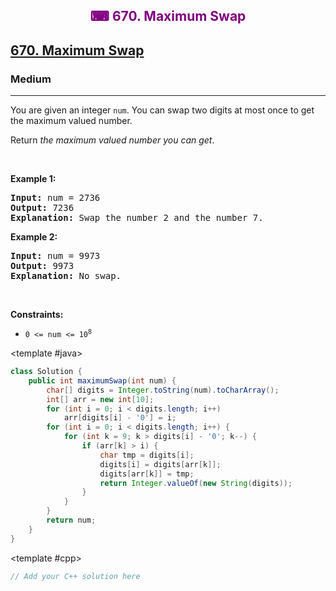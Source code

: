 <div align = "center">
<h style = "margin-bottom: 0px; margin-top: 0px; color : purple;" align = "center" class = "header">

## ⌨ 670. Maximum Swap

</h>
</div>

<h2><a href="https://leetcode.com/problems/maximum-swap" target = "_blank">670. Maximum Swap</a></h2><h3>Medium</h3><hr><p>You are given an integer <code>num</code>. You can swap two digits at most once to get the maximum valued number.</p>

<p>Return <em>the maximum valued number you can get</em>.</p>

<p>&nbsp;</p>
<p><strong class="example">Example 1:</strong></p>

<pre>
<strong>Input:</strong> num = 2736
<strong>Output:</strong> 7236
<strong>Explanation:</strong> Swap the number 2 and the number 7.
</pre>

<p><strong class="example">Example 2:</strong></p>

<pre>
<strong>Input:</strong> num = 9973
<strong>Output:</strong> 9973
<strong>Explanation:</strong> No swap.
</pre>

<p>&nbsp;</p>
<p><strong>Constraints:</strong></p>

<ul>
	<li><code>0 &lt;= num &lt;= 10<sup>8</sup></code></li>
</ul>

<CodeTabs :languages="[ { name: 'C++', slot: 'cpp' }, { name: 'Java', slot: 'java' } ]"> <template #java>

```java
class Solution {
    public int maximumSwap(int num) {
        char[] digits = Integer.toString(num).toCharArray();
        int[] arr = new int[10];
        for (int i = 0; i < digits.length; i++)
            arr[digits[i] - '0'] = i;
        for (int i = 0; i < digits.length; i++) {
            for (int k = 9; k > digits[i] - '0'; k--) {
                if (arr[k] > i) {
                    char tmp = digits[i];
                    digits[i] = digits[arr[k]];
                    digits[arr[k]] = tmp;
                    return Integer.valueOf(new String(digits));
                }
            }
        }
        return num;
    }
}
```

</template>

<template #cpp>

```cpp
// Add your C++ solution here
```

</template>

</CodeTabs>
